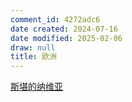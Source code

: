 ```yaml
---
comment_id: 4272adc6
date created: 2024-07-16
date modified: 2025-02-06
draw: null
title: 欧洲
---
```

[斯堪的纳维亚](斯堪的纳维亚.md)
